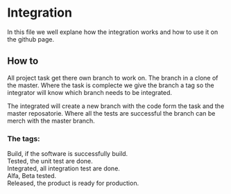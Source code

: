 # Integration
In this file we well explane how the integration works and how to use it on the github page.

## How to
All project task get there own branch to work on. The branch in a clone of the master. Where the task is complecte we give the branch a tag so the integrator will know which branch needs to be integrated.

The integrated will create a new branch with the code form the task and the master reposatorie. Where all the tests are successful the branch can be merch with the master branch. 


### The tags:
Build, if the software is successfully build.<br/>
Tested, the unit test are done.<br/>
Integrated, all integration test are done.<br/>
Alfa, Beta tested.<br/>
Released, the product is ready for production.<br/>
